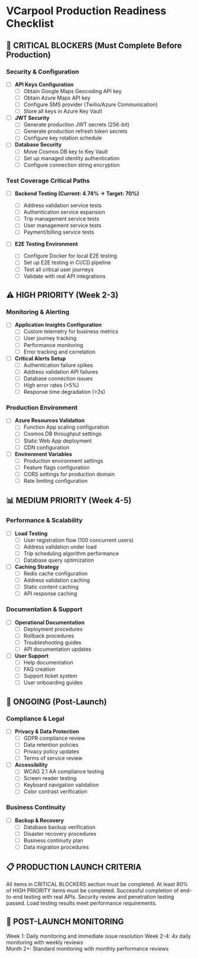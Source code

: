 # VCarpool Production Readiness Checklist

## 🚨 CRITICAL BLOCKERS (Must Complete Before Production)

### Security & Configuration

- [ ] **API Keys Configuration**
  - [ ] Obtain Google Maps Geocoding API key
  - [ ] Obtain Azure Maps API key
  - [ ] Configure SMS provider (Twilio/Azure Communication)
  - [ ] Store all keys in Azure Key Vault
- [ ] **JWT Security**
  - [ ] Generate production JWT secrets (256-bit)
  - [ ] Generate production refresh token secrets
  - [ ] Configure key rotation schedule
- [ ] **Database Security**
  - [ ] Move Cosmos DB key to Key Vault
  - [ ] Set up managed identity authentication
  - [ ] Configure connection string encryption

### Test Coverage Critical Paths

- [ ] **Backend Testing (Current: 4.74% → Target: 70%)**

  - [ ] Address validation service tests
  - [ ] Authentication service expansion
  - [ ] Trip management service tests
  - [ ] User management service tests
  - [ ] Payment/billing service tests

- [ ] **E2E Testing Environment**
  - [ ] Configure Docker for local E2E testing
  - [ ] Set up E2E testing in CI/CD pipeline
  - [ ] Test all critical user journeys
  - [ ] Validate with real API integrations

## ⚠️ HIGH PRIORITY (Week 2-3)

### Monitoring & Alerting

- [ ] **Application Insights Configuration**
  - [ ] Custom telemetry for business metrics
  - [ ] User journey tracking
  - [ ] Performance monitoring
  - [ ] Error tracking and correlation
- [ ] **Critical Alerts Setup**
  - [ ] Authentication failure spikes
  - [ ] Address validation API failures
  - [ ] Database connection issues
  - [ ] High error rates (>5%)
  - [ ] Response time degradation (>2s)

### Production Environment

- [ ] **Azure Resources Validation**
  - [ ] Function App scaling configuration
  - [ ] Cosmos DB throughput settings
  - [ ] Static Web App deployment
  - [ ] CDN configuration
- [ ] **Environment Variables**
  - [ ] Production environment settings
  - [ ] Feature flags configuration
  - [ ] CORS settings for production domain
  - [ ] Rate limiting configuration

## 📊 MEDIUM PRIORITY (Week 4-5)

### Performance & Scalability

- [ ] **Load Testing**
  - [ ] User registration flow (100 concurrent users)
  - [ ] Address validation under load
  - [ ] Trip scheduling algorithm performance
  - [ ] Database query optimization
- [ ] **Caching Strategy**
  - [ ] Redis cache configuration
  - [ ] Address validation caching
  - [ ] Static content caching
  - [ ] API response caching

### Documentation & Support

- [ ] **Operational Documentation**
  - [ ] Deployment procedures
  - [ ] Rollback procedures
  - [ ] Troubleshooting guides
  - [ ] API documentation updates
- [ ] **User Support**
  - [ ] Help documentation
  - [ ] FAQ creation
  - [ ] Support ticket system
  - [ ] User onboarding guides

## 🔄 ONGOING (Post-Launch)

### Compliance & Legal

- [ ] **Privacy & Data Protection**
  - [ ] GDPR compliance review
  - [ ] Data retention policies
  - [ ] Privacy policy updates
  - [ ] Terms of service review
- [ ] **Accessibility**
  - [ ] WCAG 2.1 AA compliance testing
  - [ ] Screen reader testing
  - [ ] Keyboard navigation validation
  - [ ] Color contrast verification

### Business Continuity

- [ ] **Backup & Recovery**
  - [ ] Database backup verification
  - [ ] Disaster recovery procedures
  - [ ] Business continuity plan
  - [ ] Data migration procedures

## 📋 PRODUCTION LAUNCH CRITERIA

All items in CRITICAL BLOCKERS section must be completed.
At least 80% of HIGH PRIORITY items must be completed.
Successful completion of end-to-end testing with real APIs.
Security review and penetration testing passed.
Load testing results meet performance requirements.

## 🚀 POST-LAUNCH MONITORING

Week 1: Daily monitoring and immediate issue resolution
Week 2-4: 4x daily monitoring with weekly reviews  
Month 2+: Standard monitoring with monthly performance reviews
